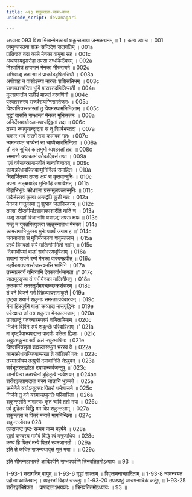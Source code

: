 ```yaml
---
title: ०९३ शकुन्तला-जन्म-कथा
unicode_script: devanagari

---
```



अध्यायः 093
विश्वामित्रान्मेनकायां शकुन्तलाया जन्मकथनम् ॥ 1 ॥
कण्व उवाच ।	001  
एवमुक्तस्तया शक्रः सन्दिदेश सदागतिम् ।	001a  
प्रातिष्ठत तदा काले मेनका वायुना सह ॥	001c  
अथापश्यद्वरारोहा तपसा दग्धकिल्बिषम् ।	002a  
मिश्वामित्रं तप्यमानं मेनका भीरुराश्रमे ॥	002c  
अभिवाद्य ततः सा तं प्राक्रीडदृषिसन्निधौ ।	003a  
अपोवाह च वासोऽस्या मारुतः शशिसन्निभम् ॥	003c  
सागच्छत्त्वरिता भूमिं वासस्तदभिलिप्सती ।	004a  
कुत्सयन्तीव सव्रीडं मारुतं वरवर्णिनी ॥	004c  
पश्यतस्तस्य राजर्षेरप्यग्निसमतेजसः ।	005a  
विश्वामित्रस्ततस्तां तु विषमस्थामनिन्दिताम् ॥	005c  
गृद्धां वाससि सम्भ्रान्तां मेनकां मुनिसत्तमः ।	006a  
अनिर्देश्यवयोरूपामपश्यद्विवृतां तदा ॥	006c  
तस्या रूपगुणान्दृष्ट्वा स तु विप्रर्षभस्तदा ।	007a  
चकार भावं संसर्गे तया कामवशं गतः ॥	007c  
न्यमन्त्रयत चाप्येनां सा चाप्यैच्छदनिन्दिता ।	008a  
तौ तत्र सुचिरं कालमुभौ व्यवहरतां तदा ॥	008c  
रममाणौ यथाकामं यतैकदिवसं तथा ।	009a  
\'एवं वर्षसहस्राणामतीतं नान्वचिन्तयत् ॥	009c  
कामक्रोधावजितवान्मुनिर्नित्यं समाहितः ।	010a  
चिरार्जितस्य तपसः क्षयं स कृतवान्मुनिः ॥	010c  
तपसः सङ्क्षयादेव मुनिर्मोहं समाविशत् ।	011a  
मोहाभिभूतः क्रोधात्मा ग्रसन्मूलफलान्मुनिः ॥	011c  
पादैर्जलरवं कृत्वा अन्तर्द्वीपे कुटीं गतः ।	012a  
मेनका गन्तुकामा तु शुश्राव जलनिस्वनम् ॥	012c  
तपसा दीप्तवीर्योऽसावाकाशादेति याति च ।	013a  
अद्य सञ्ज्ञां विजानामि ययाऽद्य तपसः क्षयः ॥	013c  
गन्तुं न युक्तमित्युक्त्वा ऋतुस्नाताथ मेनका |	014a  
कामरागाभिभूतस्य मुनेः पार्श्वं जगाम ह ॥\'	014c  
जनयामास स मुनिर्मेनकायां शकुन्तलाम् ।	015a  
प्रस्थे हिमवतो रम्ये मालिनीमभितो नदीम् ॥	015c  
\'देवगर्भोपमां बालां सर्वाभरणभूषिताम् ।	016a  
शयानां शयने रम्ये मेनका वाक्यमब्रवीत् ॥	016c  
महर्षेरुग्रतपसस्तेजस्त्वमसि भामिनि ।	017a  
तस्मात्स्वर्गं गमिष्यामि देवकार्यार्थमागता ॥\'	017c  
जातमुत्सृज्य तं गर्भं मेनका मालिनीमनु ।	018a  
कृतकार्या ततस्तूर्णमगच्छच्छक्रसंसदम् ॥	018c  
तं वने विजने गर्भं सिंहव्याघ्रसमाकुले |	019a  
दृष्ट्वा शयानं शकुनाः समन्तात्पर्यवारयन् ।	019c  
नेमां हिंस्युर्वने बालां क्रव्यादा मांसगृद्धिनः ॥	019e  
पर्यरक्षन्त तां तत्र शकुन्ता मेनकात्मजाम् ।	020a  
उपस्प्रष्टुं गतश्चाहमपश्यं शयितामिमाम् ॥	020c  
निर्जने विपिने रम्ये शकुन्तैः परिवारिताम् ।\'	021a  
मां दृष्ट्वैवाभ्यपद्यन्त पादयोः पतिता द्विजाः ।	021c  
अब्रुञ्शकुनाः सर्वे कलं मधुरभाषिणः ॥	021e  
विश्वामित्रसुतां ब्रह्मन्न्यासभूतां भरस्व वै ।	022a  
कामक्रोधावजितवान्सखा ते कौशिकीं गतः ॥	022c  
तस्मात्पोषय तत्पुत्रीं दयावानिति तेऽब्रुवन् ।	023a  
सर्वभूतरुतज्ञोऽहं दयावान्सर्वजन्तुषु ॥\'	023c  
आनयित्वा ततश्चैनां दुहितृत्वे न्यवेशयम् ॥	024ac  
शरीरकृत्प्राणदाता यस्य चान्नानि भुञ्जते ।	025a  
क्रमेणैते त्रयोऽप्युक्ताः पितरो धर्मशासने ॥	025c  
निर्जने तु वने यस्माच्छकुन्तैः परिवारिता ।	026a  
शकुन्तलेति नामास्याः कृतं चापि ततो मया ॥	026c  
एवं दुहितरं विद्धि मम विप्र शकुन्तलाम् ।	027a  
शकुन्तला च पितरं मन्यते मामनिन्दिता ॥	027c  
शकुन्तलोवाच 	028  
एतदाचष्ट पृष्टः सन्मम जन्म महर्षये ।	028a  
सुतां कण्वस्य मामेवं विद्धि त्वं मनुजाधिप ॥	028c  
कण्वं हि पितरं मन्ये पितरं स्वमजानती ।	029a  
इति ते कथितं राजन्यथावृत्तं श्रुतं मया ॥ ॥	029c  

इति श्रीमन्महाभारते आदिपर्वणि सम्भवपर्वणि त्रिनवतितमोऽध्यायः ॥ 93 ॥

1-93-1 सदागतिम् वायुम् ॥ 
1-93-6 गृद्धां सक्ताम् । विवृतामनाच्छादिताम् ॥
 1-93-8 न्यमन्त्रयत एहीत्याकारितवान् । व्यहरतां विहारं चक्रतुः ॥ 
1-93-20 उपस्प्रष्टुं आचमनादिकं कर्तुम् ॥ 
1-93-25 शरीरकृन्निषेक्ता । प्राणदाताऽभयप्रदः ॥ त्रिनवतितमोऽध्यायः ॥ 93 ॥